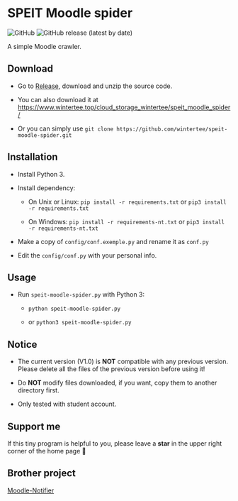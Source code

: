 # SPEIT Moodle spider

![GitHub](https://img.shields.io/github/license/wintertee/speit-moodle-spider)
![GitHub release (latest by date)](https://img.shields.io/github/v/release/wintertee/speit-moodle-spider)

A simple Moodle crawler.  

## Download

- Go to [Release](https://github.com/wintertee/speit-moodle-spider/releases), download and unzip the source code.

- You can also download it at <https://www.wintertee.top/cloud_storage_wintertee/speit_moodle_spider/>

- Or you can simply use `git clone https://github.com/wintertee/speit-moodle-spider.git`

## Installation

- Install Python 3.

- Install dependency:

  - On Unix or Linux: `pip install -r requirements.txt` or `pip3 install -r requirements.txt`

  - On Windows: `pip install -r requirements-nt.txt` or `pip3 install -r requirements-nt.txt`

- Make a copy of `config/conf.exemple.py` and rename it as `conf.py`

- Edit the `config/conf.py` with your personal info.  

## Usage

- Run `speit-moodle-spider.py` with Python 3:

  - `python speit-moodle-spider.py`
  
  - or `python3 speit-moodle-spider.py`

## Notice

- The current version (V1.0) is **NOT** compatible with any previous version. Please delete all the files of the previous version before using it!

- Do **NOT** modify files downloaded, if you want, copy them to another directory first.

- Only tested with student account.

## Support me

If this tiny program is helpful to you, please leave a **star** in the upper right corner of the home page 🤣

## Brother project

[Moodle-Notifier](https://github.com/davidliyutong/Moodle-Notifier)

